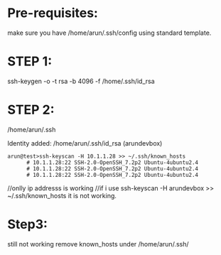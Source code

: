 Pre-requisites:
===============

make sure you have /home/arun/.ssh/config using standard template.


STEP 1:
=======


ssh-keygen -o -t rsa -b 4096 -f /home/.ssh/id_rsa

STEP 2:
=======

/home/arun/.ssh

Identity added: /home/arun/.ssh/id_rsa (arundevbox)


    arun@test>ssh-keyscan -H 10.1.1.28 >> ~/.ssh/known_hosts
          # 10.1.1.28:22 SSH-2.0-OpenSSH_7.2p2 Ubuntu-4ubuntu2.4
          # 10.1.1.28:22 SSH-2.0-OpenSSH_7.2p2 Ubuntu-4ubuntu2.4
          # 10.1.1.28:22 SSH-2.0-OpenSSH_7.2p2 Ubuntu-4ubuntu2.4  

//onlly ip addresss is working
//if i use ssh-keyscan -H arundevbox >> ~/.ssh/known_hosts it is not working.

Step3:
======
still not working remove known_hosts under /home/arun/.ssh/
